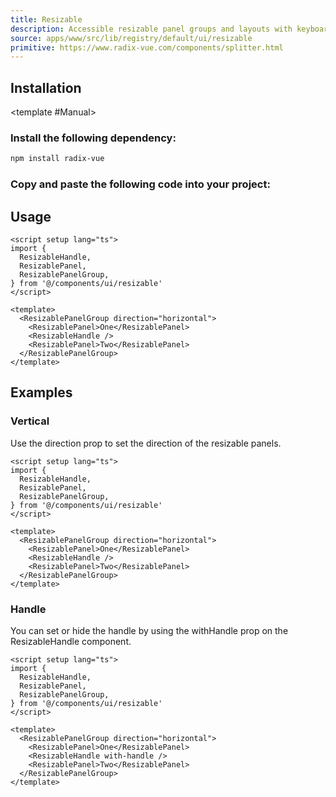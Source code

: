 ```yaml
---
title: Resizable
description: Accessible resizable panel groups and layouts with keyboard support.
source: apps/www/src/lib/registry/default/ui/resizable
primitive: https://www.radix-vue.com/components/splitter.html
---
```


<ComponentPreview name="ResizableDemo" />

## Installation

<TabPreview name="CLI">
<template #CLI>

```bash
npx shadcn-vue@latest add resizable
```
</template>

<template #Manual>

<Steps>

### Install the following dependency:

```bash
npm install radix-vue
```

### Copy and paste the following code into your project:

</Steps>

</template>
</TabPreview>

## Usage

```vue
<script setup lang="ts">
import {
  ResizableHandle,
  ResizablePanel,
  ResizablePanelGroup,
} from '@/components/ui/resizable'
</script>

<template>
  <ResizablePanelGroup direction="horizontal">
    <ResizablePanel>One</ResizablePanel>
    <ResizableHandle />
    <ResizablePanel>Two</ResizablePanel>
  </ResizablePanelGroup>
</template>
```

## Examples

### Vertical

Use the direction prop to set the direction of the resizable panels.

<ComponentPreview name="ResizableVerticalDemo" />

```vue:line-numbers {10}
<script setup lang="ts">
import {
  ResizableHandle,
  ResizablePanel,
  ResizablePanelGroup,
} from '@/components/ui/resizable'
</script>

<template>
  <ResizablePanelGroup direction="horizontal">
    <ResizablePanel>One</ResizablePanel>
    <ResizableHandle />
    <ResizablePanel>Two</ResizablePanel>
  </ResizablePanelGroup>
</template>
```

### Handle

You can set or hide the handle by using the withHandle prop on the ResizableHandle component.

<ComponentPreview name="ResizableHandleDemo" />

```vue:line-numbers {12}
<script setup lang="ts">
import {
  ResizableHandle,
  ResizablePanel,
  ResizablePanelGroup,
} from '@/components/ui/resizable'
</script>

<template>
  <ResizablePanelGroup direction="horizontal">
    <ResizablePanel>One</ResizablePanel>
    <ResizableHandle with-handle />
    <ResizablePanel>Two</ResizablePanel>
  </ResizablePanelGroup>
</template>
```
